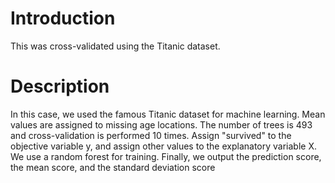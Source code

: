 # Introduction
This was cross-validated using the Titanic dataset.

# Description
In this case, we used the famous Titanic dataset for machine learning.
Mean values are assigned to missing age locations.
The number of trees is 493 and cross-validation is performed 10 times.
Assign "survived" to the objective variable y, and assign other values to the explanatory variable X.
We use a random forest for training.
Finally, we output the prediction score, the mean score, and the standard deviation score

